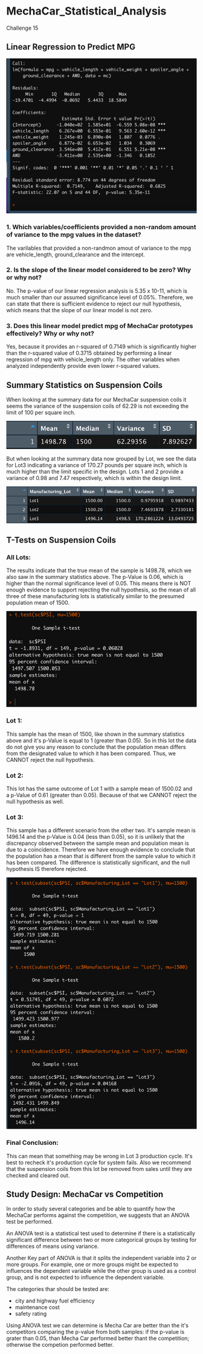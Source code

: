 # MechaCar_Statistical_Analysis
Challenge 15

## Linear Regression to Predict MPG
![Linear Regression to Predict MPG](img/1.png)

### 1. Which variables/coefficients provided a non-random amount of variance to the mpg values in the dataset?

The varilables that provided a non-randmon amout of variance to the mpg are vehicle_length, ground_clearance and the intercept.

### 2. Is the slope of the linear model considered to be zero? Why or why not?

No. The p-value of our linear regression analysis is 5.35 x 10-11, which is much smaller than our assumed significance level of 0.05%. Therefore, we can state that there is sufficient evidence to reject our null hypothesis, which means that the slope of our linear model is not zero.

### 3. Does this linear model predict mpg of MechaCar prototypes effectively? Why or why not?

Yes, because it provides an r-squared of 0.7149 which is significantly higher than the r-squared value of 0.3715 obtained by performing a linear regression of mpg with vehicle_length only. The other variables when analyzed independently provide even lower r-squared values.


## Summary Statistics on Suspension Coils

When looking at the summary data for our MechaCar suspension coils it seems the variance of the suspension coils of 62.29 is not exceeding the limit of 100 per square inch.

![Total Summary](img/2.png)

But when looking at the summary data now grouped by Lot, we see the data for Lot3 indicating a variance of 170.27 pounds per square inch, which is much higher than the limit specific in the design. Lots 1 and 2 provide a variance of 0.98 and 7.47 respectively, which is within the design limit.

![Lot Summary](img/3.png)

## T-Tests on Suspension Coils



### All Lots:
The results indicate that the true mean of the sample is 1498.78, which we also saw in the summary statistics above. The p-Value is 0.06, which is higher than the normal significance level of 0.05. This means there is NOT enough evidence to support rejecting the null hypothesis, so the mean of all three of these manufacturing lots is statistically similar to the presumed population mean of 1500.

![all manufacturing lots vs mean PSI population](img/4.png)

### Lot 1: 
This sample has the mean of 1500, like shown in the summary statistics above and it's p-Value is equal to 1 (greater than 0.05). So in this lot the data do not give you any reason to conclude that the population mean differs from the designated value to which it has been compared. Thus, we CANNOT reject the null hypothesis.

### Lot 2:
This lot has the same outcome of Lot 1 with a sample mean of 1500.02 and a p-Value of 0.61 (greater than 0.05). Because of that we CANNOT reject the null hypothesis as well.

### Lot 3:
This sample has a different scenario from the other two. It's sample mean is 1496.14 and the p-Value is 0.04 (less than 0.05), so it is unlikely that the discrepancy observed between the sample mean and population mean is due to a coincidence. Therefore we have enough evidence to conclude that the population has a mean that is different from the sample value to which it has been compared. The difference is statistically significant, and the null hypothesis IS therefore rejected.

![each manufacturing lot vs mean PSI population](img/5.png)

### Final Conclusion:
This can mean that something may be wrong in Lot 3 production cycle. It's best to recheck it's production cycle for system fails. Also we recommend that the suspension coils from this lot be removed from sales until they are checked and cleared out.

## Study Design: MechaCar vs Competition

In order to study several categories and be able to quantify how the MechaCar performs against the competition, we suggests that an ANOVA test be performed.

An ANOVA test is a statistical test used to determine if there is a statistically significant difference between two or more categorical groups by testing for differences of means using variance.

Another Key part of ANOVA is that it splits the independent variable into 2 or more groups. For example, one or more groups might be expected to influences the dependent variable while the other group is used as a control group, and is not expected to influence the dependent variable.

The categories thar should be tested are: 
- city and highway fuel efficiency
- maintenance cost
- safety rating

Using ANOVA test we can determine is Mecha Car are better than the it's competitors comparing the p-value from both samples: if the p-value is grater than 0.05, than Mecha Car performed better thant the competition; otherwise the competion performed better.
